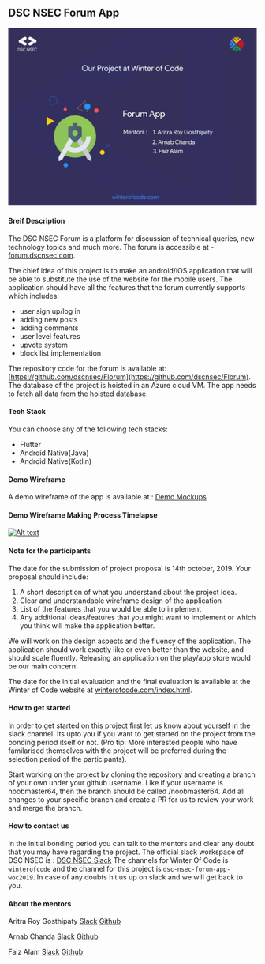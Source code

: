 ## DSC NSEC Forum App

![WOC](res/images/poster.jpeg)

#### Breif Description

The DSC NSEC Forum is a platform for discussion of technical queries, new technology topics and much more. The forum is accessible at - [forum.dscnsec.com](https://forum.dscnsec.com). 

The chief idea of this project is to make an android/iOS application that will be able to substitute the use of the website for the mobile users. The application should have 
all the features that the forum currently supports which includes: 

* user sign up/log in
* adding new posts
* adding comments 
* user level features
* upvote system 
* block list implementation

The repository code for the forum is available at: [https://github.com/dscnsec/Florum](https://github.com/dscnsec/Florum).
The database of the project is hoisted in an Azure cloud VM. The app needs to fetch all data from the hoisted database. 

#### Tech Stack 

You can choose any of the following tech stacks:

* Flutter
* Android Native(Java)
* Android Native(Kotlin)

#### Demo Wireframe

A demo wireframe of the app is available at : [Demo Mockups](res/DSC_NSEC_FORUM_APP.pdf)


#### Demo Wireframe Making Process Timelapse

[![Alt text](https://img.youtube.com/vi/0gtOtvbtjCE/0.jpg)](https://www.youtube.com/watch?v=0gtOtvbtjCE)

#### Note for the participants

The date for the submission of project proposal is 14th october, 2019. Your proposal should include: 

1. A short description of what you understand about the project idea. 
2. Clear and understandable wireframe design of the application
3. List of the features that you would be able to implement
4. Any additional ideas/features that you might want to implement or which you think will make the application better.

We will work on the design aspects and the fluency of the application. The application should work exactly like or even better than the website, and should scale fluently. Releasing an application on the play/app store would be our main concern.

The date for the initial evaluation and the final evaluation is available at the Winter of Code website at [winterofcode.com/index.html](https://winterofcode.com/index.html).

#### How to get started 

In order to get started on this project first let us know about yourself in the slack channel. Its upto you if you want to get started on the project from the bonding period itself or not. (Pro tip: More interested people who have familarised themselves with the project will be preferred during the selection period of the participants).

Start working on the project by cloning the repository and creating a branch of your own under your github username. Like if your username is noobmaster64, then the branch should be called /noobmaster64. Add all changes to your specific branch and create a PR for us to review your work and merge the branch. 

#### How to contact us 

In the initial bonding period you can talk to the mentors and clear any doubt that you may have regarding the project.
The official slack workspace of DSC NSEC is : [DSC NSEC Slack](https://tiny.cc/dscnsec-slack)
The channels for Winter Of Code is `winterofcode` and the channel for this project is `dsc-nsec-forum-app-woc2019`. In case of any doubts hit us up on slack and we will get back to you.

#### About the mentors

Aritra Roy Gosthipaty [Slack](https://dscnsec.slack.com/team/UMWJVK9UJ) [Github](https://github.com/ariG23498)

Arnab Chanda [Slack](https://dscnsec.slack.com/team/UFUP3GABU) [Github](https://github.com/Arnie09)

Faiz Alam  [Slack](https://dscnsec.slack.com/team/UFT9MNSHE) [Github](https://github.com/faiz276482)
